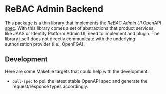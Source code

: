 # ReBAC Admin Backend

This package is a thin library that implements the *ReBAC Admin UI* OpenAPI [spec][openapi-spec]. With this library comes a set of abstractions that product services, like JAAS or Identity Platform Admin UI, need to implement and plugin. The library itself does not directly communicate with the underlying authorization provider (i.e., OpenFGA).

[openapi-spec]: https://github.com/canonical/openfga-admin-openapi-spec

## Development

Here are some Makefile targets that could help with the development:

- `pull-spec` to pull the latest stable OpenAPI spec and generate the request/response types accordingly.
